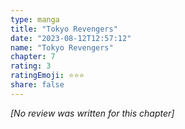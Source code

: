 ```yaml
---
type: manga
title: "Tokyo Revengers"
date: "2023-08-12T12:57:12"
name: "Tokyo Revengers"
chapter: 7
rating: 3
ratingEmoji: ⭐️⭐️⭐️
share: false
---
```


_[No review was written for this chapter]_
